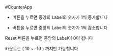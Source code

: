 #CounterApp
+ 버튼을 누르면 중앙의 Label의 숫자가 1씩 증가합니다

- 버튼을 누르면 중앙의 Label의 숫자가 1씩 감소합니다

Reset 버튼을 누르면 중앙의 Label이 0이 됩니다

카운트는 ( 10 ~ -10 ) 까지만 가능합니다
